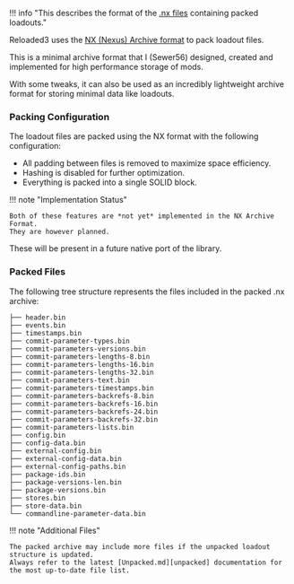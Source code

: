 !!! info "This describes the format of the [.nx files][location] containing packed loadouts."

Reloaded3 uses the [NX (Nexus) Archive format][nx-format] to pack loadout files.

This is a minimal archive format that I (Sewer56) designed, created and implemented for high performance
storage of mods.

With some tweaks, it can also be used as an incredibly lightweight archive format for storing minimal
data like loadouts.

### Packing Configuration

The loadout files are packed using the NX format with the following configuration:

- All padding between files is removed to maximize space efficiency.
- Hashing is disabled for further optimization.
- Everything is packed into a single SOLID block.

!!! note "Implementation Status"

    Both of these features are *not yet* implemented in the NX Archive Format.
    They are however planned.

These will be present in a future native port of the library.

### Packed Files

The following tree structure represents the files included in the packed .nx archive:

```
├── header.bin
├── events.bin
├── timestamps.bin
├── commit-parameter-types.bin
├── commit-parameters-versions.bin
├── commit-parameters-lengths-8.bin
├── commit-parameters-lengths-16.bin
├── commit-parameters-lengths-32.bin
├── commit-parameters-text.bin
├── commit-parameters-timestamps.bin
├── commit-parameters-backrefs-8.bin
├── commit-parameters-backrefs-16.bin
├── commit-parameters-backrefs-24.bin
├── commit-parameters-backrefs-32.bin
├── commit-parameters-lists.bin
├── config.bin
├── config-data.bin
├── external-config.bin
├── external-config-data.bin
├── external-config-paths.bin
├── package-ids.bin
├── package-versions-len.bin
├── package-versions.bin
├── stores.bin
├── store-data.bin
└── commandline-parameter-data.bin
```

!!! note "Additional Files"

    The packed archive may include more files if the unpacked loadout structure is updated.
    Always refer to the latest [Unpacked.md][unpacked] documentation for the most up-to-date file list.

[location]: ../About.md#location
[nx-format]: https://nexus-mods.github.io/NexusMods.Archives.Nx/
[unpacked]: ./Unpacked.md